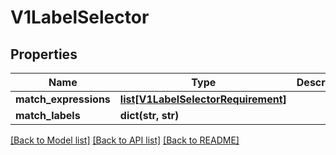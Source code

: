 # V1LabelSelector

## Properties
Name | Type | Description | Notes
------------ | ------------- | ------------- | -------------
**match_expressions** | [**list[V1LabelSelectorRequirement]**](V1LabelSelectorRequirement.md) |  | [optional] 
**match_labels** | **dict(str, str)** |  | [optional] 

[[Back to Model list]](../README.md#documentation-for-models) [[Back to API list]](../README.md#documentation-for-api-endpoints) [[Back to README]](../README.md)


